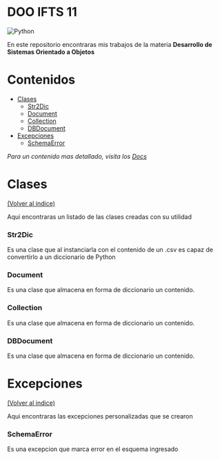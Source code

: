 # DOO IFTS 11
![Python](https://img.shields.io/badge/python-3670A0?style=for-the-badge&logo=python&logoColor=ffdd54)

En este repositorio encontraras mis trabajos de la materia **Desarrollo de Sistemas Orientado a Objetos**

# Contenidos
- [Clases](#clases)
  - [Str2Dic](#str2dic)
  - [Document](#str2dic)
  - [Collection](#str2dic)
  - [DBDocument](#str2dic)
- [Excepciones](#excepciones)
  - [SchemaError](#schemaerror)

*Para un contenido mas detallado, visita los [Docs](./docs/index.md)*

# Clases
[(Volver al indice)](#contenidos)

Aqui encontraras un listado de las clases creadas con su utilidad

### Str2Dic
Es una clase que al instanciarla con el contenido de un .csv es capaz de convertirlo a un diccionario de Python

### Document
Es una clase que almacena en forma de diccionario un contenido.

### Collection
Es una clase que almacena en forma de diccionario un contenido.

### DBDocument
Es una clase que almacena en forma de diccionario un contenido.

# Excepciones
[(Volver al indice)](#contenidos)

Aqui encontraras las excepciones personalizadas que se crearon

### SchemaError
Es una excepcion que marca error en el esquema ingresado